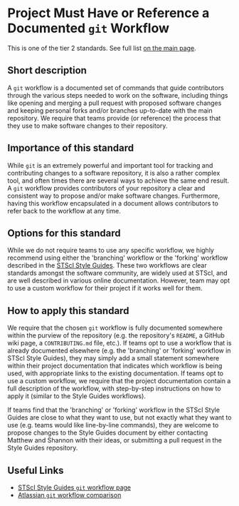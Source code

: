 # Project Must Have or Reference a Documented ``git`` Workflow

This is one of the tier 2 standards. See full list [on the main page](../README.md).

## Short description

A `git` workflow is a documented set of commands that guide contributors through the various steps needed to work on the software, including things like opening and merging a pull request with proposed software changes and keeping personal forks and/or branches up-to-date with the main repository.  We require that teams provide (or reference) the process that they use to make software changes to their repository.

## Importance of this standard

While `git` is an extremely powerful and important tool for tracking and contributing changes to a software repository, it is also a rather complex tool, and often times there are several ways to achieve the same end result.  A `git` workflow provides contributors of your repository a clear and consistent way to propose and/or make software changes.  Furthermore, having this workflow encapsulated in a document allows contributors to refer back to the workflow at any time.

## Options for this standard

While we do not require teams to use any specific workflow, we highly recommend using either the 'branching' workflow or the 'forking' workflow described in the [STScI Style Guides](https://github.com/spacetelescope/style-guides/blob/master/guides/git-workflow.md).  These two workflows are clear standards amongst the software community, are widely used at STScI, and are well described in various online documentation.  However, team may opt to use a custom workflow for their project if it works well for them.

## How to apply this standard

We require that the chosen `git` workflow is fully documented somewhere within the purview of the repository (e.g. the repository's `README`, a GitHub wiki page, a `CONTRIBUTING.md` file, etc.).  If teams opt to use a workflow that is already documented elsewhere (e.g. the 'branching' or 'forking' workflow in STScI Style Guides), they may simply add a small statement somewhere within their project documentation that indicates which workflow is being used, with appropriate links to the existing documentation.  If teams opt to use a custom workflow, we require that the project documentation contain a full description of the workflow, with step-by-step instructions on how to apply it (similar to the Style Guides workflows).

If teams find that the 'branching' or 'forking' workflow in the STScI Style Guides are close to what they want to use, but not exactly what they want to use (e.g. teams would like line-by-line commands), they are welcome to propose changes to the Style Guides document by either contacting Matthew and Shannon with their ideas, or submitting a pull request in the Style Guides repository.

## Useful Links

- [STScI Style Guides `git` workflow page](https://github.com/spacetelescope/style-guides/blob/master/guides/git-workflow.md)
- [Atlassian `git` workflow comparison](https://www.atlassian.com/git/tutorials/comparing-workflows)
